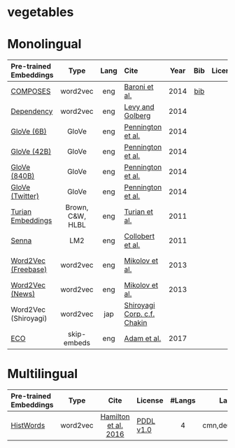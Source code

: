 # vegetables

Monolingual
=====

| Pre-trained Embeddings | Type | Lang | Cite | Year | Bib | License | Kaggle Dataset |
|:-|:-:|:-:|:-|:-:|:-:|:-:|:-|
| [COMPOSES](http://clic.cimec.unitn.it/composes/semantic-vectors.html)        | word2vec | eng | [Baroni et al.](http://www.aclweb.org/anthology/P14-1023) | 2014 | [bib]() | | [composes-embeddings](https://www.kaggle.com/alvations/vege-composes-embeddings) |
| [Dependency]((https://levyomer.wordpress.com/2014/04/25/dependency-based-word-embeddings/)) | word2vec | eng | [Levy and Golberg](http://www.aclweb.org/anthology/P14-2050) | 2014 | | | [dependency-embeddings](https://www.kaggle.com/alvations/vegetables-dependency-embeddings)|
| [GloVe (6B)](https://nlp.stanford.edu/projects/glove/)      |GloVe| eng | [Pennington et al.](https://www.aclweb.org/anthology/D14-1162) | 2014 | | | [stanford-glove-6b](https://www.kaggle.com/alvations/vegetables-stanford-glove-6b)|
| [GloVe (42B)](https://nlp.stanford.edu/projects/glove/)     |GloVe| eng | [Pennington et al.](https://www.aclweb.org/anthology/D14-1162) | 2014 | | | [stanford-glove-42b](https://www.kaggle.com/alvations/vegetables-stanford-glove-42b)|
| [GloVe (840B)](https://nlp.stanford.edu/projects/glove/)    |GloVe| eng |[Pennington et al.](https://www.aclweb.org/anthology/D14-1162) | 2014 | | | [stanford-glove-840b](https://www.kaggle.com/alvations/vegetables-stanford-glove-840b)|
| [GloVe (Twitter)](https://nlp.stanford.edu/projects/glove/) |GloVe| eng | [Pennington et al.](https://www.aclweb.org/anthology/D14-1162) | 2014 | | | [stanford-glove-twitter](https://www.kaggle.com/alvations/vegetables-stanford-glove-twitter)|
| [Turian Embeddings](https://www.kaggle.com/alvations/turian-embeddings) |  Brown, C&W, HLBL | eng | [Turian et al.](http://anthology.aclweb.org/P/P10/P10-1040.pdf) | 2011 | | | ! [hlbl-embeddings](https://www.kaggle.com/alvations/vegetables-hlbl-embeddings) | 
| [Senna](https://ronan.collobert.com/senna/)           | LM2 | eng | [Collobert et al.](http://www.jmlr.org/papers/volume12/collobert11a/collobert11a.pdf) | 2011 |  | | [senna-embeddings](https://www.kaggle.com/alvations/vegetables-senna-embeddings) |
| [Word2Vec (Freebase)](https://code.google.com/archive/p/word2vec/) | word2vec | eng | [Mikolov et al.](https://arxiv.org/abs/1301.3781) | 2013| |  | [google-word2vec-freebase](https://www.kaggle.com/alvations/vegetables-word2vec-freebase) |
| [Word2Vec (News)](https://code.google.com/archive/p/word2vec/) | word2vec | eng |  [Mikolov et al.](https://arxiv.org/abs/1301.3781) | 2013 | | | ! [google-word2vec](https://www.kaggle.com/alvations/vegetables-word2vec) |
| Word2Vec (Shiroyagi) | word2vec | jap | [Shiroyagi Corp. c.f. Chakin](https://github.com/chakki-works/chakin) | | | |  | [shiroyagi-word2vec](https://www.kaggle.com/alvations/vegetables-shiroyagi-word2vec) | 
| [ECO](https://github.com/azpoliak/eco)   | skip-embeds | eng | [Adam et al.](http://www.aclweb.org/anthology/E17-2081) | 2017 | | | ! [eco-embeddings]() | 


Multilingual
=====

| Pre-trained Embeddings | Type | Cite | License | #Langs | Langs | Kaggle Dataset |
|:-|:-:|:-:|:-|:-:|:-:|:-:|
| [HistWords](https://nlp.stanford.edu/projects/histwords/)        | word2vec | [Hamilton et al. 2016](https://aclweb.org/anthology/P/P16/P16-1141.pdf) | [PDDL v1.0](http://www.opendatacommons.org/licenses/pddl/1.0/) |  4 | cmn,deu,eng,fre | ! [histwords-embeddings]() | 

